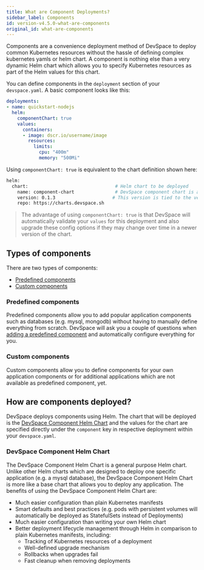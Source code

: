 ```yaml
---
title: What are Component Deployments?
sidebar_label: Components
id: version-v4.5.0-what-are-components
original_id: what-are-components
---
```


Components are a convenience deployment method of DevSpace to deploy common Kubernetes resources without the hassle of defining complex kubernetes yamls or helm chart. A component is nothing else than a very dynamic Helm chart which allows you to specify Kubernetes resources as part of the Helm values for this chart.

You can define components in the `deployment` section of your `devspace.yaml`. A basic component looks like this:
```yaml
deployments:
- name: quickstart-nodejs
  helm:
    componentChart: true
    values:
      containers:
      - image: dscr.io/username/image
        resources:
          limits:
            cpu: "400m"
            memory: "500Mi"
```

Using `componentChart: true` is equivalent to the chart definition shown here:
```bash
helm:
  chart:                                # Helm chart to be deployed
    name: component-chart               # DevSpace component chart is a general-purpose Helm chart
    version: 0.1.3                     # This version is tied to the version of the DevSpace binary (allows to upgrade chart through the CLI)
    repo: https://charts.devspace.sh
```
> The advantage of using `componentChart: true` is that DevSpace will automatically validate your `values` for this deployment and also upgrade these config options if they may change over time in a newer version of the chart.

## Types of components
There are two types of components:
- [Predefined components](../../../cli/deployment/components/configuration/overview-specification#devspace-add-deployment-name-component-mysql-redis)
- [Custom components](../../../cli/deployment/components/configuration/overview-specification#devspace-add-deployment-name-dockerfile-path)

### Predefined components
Predefined components allow you to add popular application components such as databases (e.g. mysql, mongodb) without having to manually define everything from scratch. DevSpace will ask you a couple of questions when [adding a predefined component](../../../cli/deployment/components/configuration/overview-specification#devspace-add-deployment-name-component-mysql-redis) and automatically configure everything for you. 

### Custom components
Custom components allow you to define components for your own application components or for additional applications which are not available as predefined component, yet.

## How are components deployed?
DevSpace deploys components using Helm. The chart that will be deployed is the [DevSpace Component Helm Chart](#devspace-component-helm-chart) and the values for the chart are specified directly under the `component` key in respective deployment within your `devspace.yaml`.

### DevSpace Component Helm Chart
The DevSpace Component Helm Chart is a general purpose Helm chart. Unlike other Helm charts which are designed to deploy one specific application (e.g. a mysql database), the DevSpace Component Helm Chart is more like a base chart that allows you to deploy any application. The benefits of using the DevSpace Component Helm Chart are:
- Much easier configuration than plain Kubernetes manifests
- Smart defaults and best practices (e.g. pods with persistent volumes will automatically be deployed as StatefulSets instead of Deployments)
- Much easier configuration than writing your own Helm chart
- Better deployment lifecycle management through Helm in comparison to plain Kubernetes manifests, including:
  - Tracking of Kubernetes resources of a deployment
  - Well-defined upgrade mechanism
  - Rollbacks when upgrades fail
  - Fast cleanup when removing deployments
